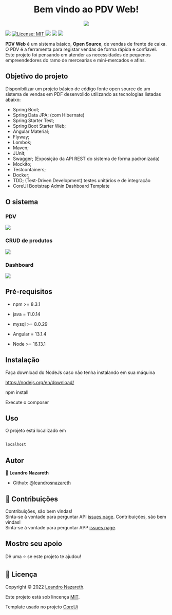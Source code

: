 <h1  align="center">Bem vindo ao PDV Web!</h1>
<p  align="center">

<img  src="https://drive.google.com/file/d/15DNq1OYhjjNWtR9LtbQgJ9fGxzVSm3U0/view?usp=sharing" />

</p>
<p display="inline-block">

<img  src="https://img.shields.io/badge/version-1.0.0-blue.svg?cacheSeconds=2592000" />

<a  href="https://github.com/CaduGimenes/vendas/blob/master/LICENSE">

<img  alt="License: MIT"  src="https://img.shields.io/badge/License-MIT-yellow.svg"  target="_blank" />

</a>

<img  src="https://img.shields.io/github/issues/leandrosnazareth/pdv-api.svg" />

<img  src="https://img.shields.io/github/forks/leandrosnazareth/pdv-api.svg" />

<img  src="https://img.shields.io/github/stars/leandrosnazareth/pdv-api.svg" />
 
</p>

**PDV Web** é um sistema básico, **Open Source**, de vendas de frente de caixa. O PDV é a ferramenta para registar vendas de forma rápida e confiavel. Este projeto foi pensando em atender as necessidades de  pequenos empreendedores do ramo de mercearias e mini-mercados e afins.

## Objetivo do projeto
Disponibilizar um projeto básico de código fonte open source de um sistema de vendas em PDF desenvolido utilizando as tecnologias listadas abaixo:

- Spring Boot;
- Spring Data JPA; (com Hibernate)
- Spring Starter Test;
- Spring Boot Starter Web;
- Angular Material;
- Flyway;
- Lombok;
- Maven;
- JUnit;
- Swagger; (Exposição da API REST do sistema de forma padronizada)
- Mockito;
- Testcontainers;
- Docker;
- TDD; (Test-Driven Development) testes unitários e de integração
- CoreUI Bootstrap Admin Dashboard Template

## O sistema

### PDV

![](https://drive.google.com/file/d/10pxoQPs6zX6e3onYhaKiIf_7L4fRjbks/view?usp=sharing)

### CRUD de produtos

![](https://drive.google.com/file/d/10pxoQPs6zX6e3onYhaKiIf_7L4fRjbks/view?usp=sharing)

### Dashboard

![](https://drive.google.com/file/d/10pxoQPs6zX6e3onYhaKiIf_7L4fRjbks/view?usp=sharing)

## Pré-requisitos

* npm >= 8.3.1

* java = 11.0.14

* mysql >= 8.0.29

* Angular = 13.1.4

* Node >= 16.13.1

## Instalação

Faça download do NodeJs caso não tenha instalando em sua máquina

https://nodejs.org/en/download/

npm install


Execute o composer


## Uso

O projeto está localizado em
  

```sh

localhost

```


## Autor

👤 **Leandro Nazareth**

* Github: [@leandrosnazareth](https://github.com/leandrosnazareth)

## 🤝 Contribuições

Contribuições, são bem vindas!<br />Sinta-se à vontade para perguntar API [issues page](https://github.com/leandrosnazareth/pdv-api/issues).
Contribuições, são bem vindas!<br />Sinta-se à vontade para perguntar APP [issues page](https://github.com/leandrosnazareth/pdv-api/issues).

## Mostre seu apoio

Dê uma ⭐️ se este projeto te ajudou!

## 📝 Licença

Copyright © 2022 [Leandro Nazareth](https://github.com/leandrosnazareth).<br />

Este projeto está sob lincença [MIT](https://github.com/leandrosnazareth/pdv-app/blob/master/LICENSE).

Template usado no projeto [CoreUi](https://coreui.io/angular/)